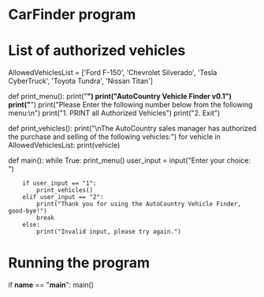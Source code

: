 # CarFinder program

# List of authorized vehicles
AllowedVehiclesList = ['Ford F-150', 'Chevrolet Silverado', 'Tesla CyberTruck', 'Toyota Tundra', 'Nissan Titan']

def print_menu():
    print("********************************")
    print("AutoCountry Vehicle Finder v0.1")
    print("********************************")
    print("Please Enter the following number below from the following menu:\n")
    print("1. PRINT all Authorized Vehicles")
    print("2. Exit")

def print_vehicles():
    print("\nThe AutoCountry sales manager has authorized the purchase and selling of the following vehicles:")
    for vehicle in AllowedVehiclesList:
        print(vehicle)

def main():
    while True:
        print_menu()
        user_input = input("Enter your choice: ")

        if user_input == "1":
            print_vehicles()
        elif user_input == "2":
            print("Thank you for using the AutoCountry Vehicle Finder, good-bye!")
            break
        else:
            print("Invalid input, please try again.")

# Running the program
if __name__ == "__main__":
    main()
    

